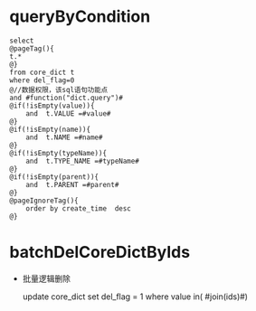 queryByCondition
===


    select 
    @pageTag(){
    t.*
    @}
    from core_dict t
    where del_flag=0  
    @//数据权限，该sql语句功能点  
    and #function("dict.query")#
    @if(!isEmpty(value)){
        and  t.VALUE =#value#
    @}
    @if(!isEmpty(name)){
        and  t.NAME =#name#
    @}
    @if(!isEmpty(typeName)){
        and  t.TYPE_NAME =#typeName#
    @}
    @if(!isEmpty(parent)){
        and  t.PARENT =#parent#
    @}
	@pageIgnoreTag(){
		order by create_time  desc
	@}
	    
    
    

batchDelCoreDictByIds
===

* 批量逻辑删除

    update core_dict set del_flag = 1 where value in( #join(ids)#)
    

